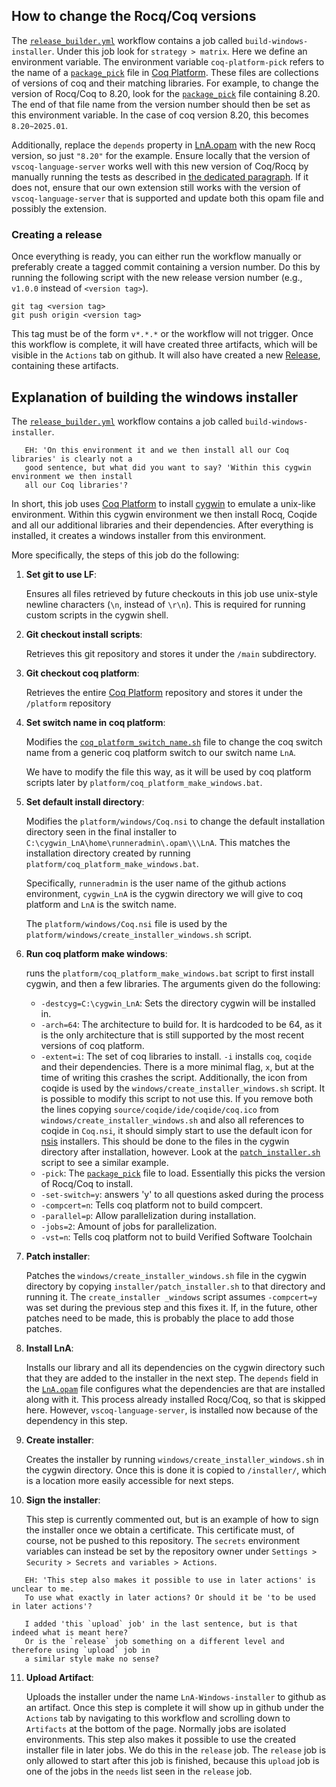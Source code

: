## How to change the Rocq/Coq versions

The [`release_builder.yml`] workflow contains a job called `build-windows-installer`. Under this job look for `strategy > matrix`. Here we define an environment variable. The environment variable `coq-platform-pick` refers to the name of a [`package_pick`] file in [Coq Platform]. These files are collections of versions of coq and their matching libraries. For example, to change the version of Rocq/Coq to 8.20, look for the [`package_pick`] file containing 8.20. The end of that file name from the version number should then be set as this environment variable. In the case of coq version 8.20, this becomes `8.20~2025.01`.

Additionally, replace the `depends` property in [LnA.opam](/library/LnA.opam) with the new Rocq version, so just `"8.20"` for the example. Ensure locally that the version of `vscoq-language-server` works well with this new version of Coq/Rocq by manually running the tests as described in [the dedicated paragraph](https://github.com/logic-and-applications/rocq-lna/tree/main/library#testing). If it does not, ensure that our own extension still works with the version of `vscoq-language-server` that is supported and update both this opam file and possibly the extension.

### Creating a release

Once everything is ready, you can either run the workflow manually or preferably create a tagged commit containing a version number. Do this by running the following script with the new release version number (e.g., `v1.0.0` instead of `<version tag>`).

```shell
git tag <version tag>
git push origin <version tag>
```

This tag must be of the form `v*.*.*` or the workflow will not trigger. Once this workflow is complete, it will have created three artifacts, which will be visible in the `Actions` tab on github. It will also have created a new [Release](https://github.com/logic-and-applications/rocq-lna/releases), containing these artifacts.

## Explanation of building the windows installer

The [`release_builder.yml`] workflow contains a job called `build-windows-installer`.

```
   EH: 'On this environment it and we then install all our Coq libraries' is clearly not a
   good sentence, but what did you want to say? 'Within this cygwin environment we then install
   all our Coq libraries'?
```

In short, this job uses [Coq Platform] to install [cygwin](https://cygwin.com/) to emulate a unix-like environment. Within this cygwin environment we then install Rocq, Coqide and all our additional libraries and their dependencies. After everything is installed, it creates a windows installer from this environment.

More specifically, the steps of this job do the following:

1. **Set git to use LF**:

   Ensures all files retrieved by future checkouts in this job use unix-style newline characters (`\n`, instead of `\r\n`). This is required for running custom scripts in the cygwin shell.

2. **Git checkout install scripts**:

   Retrieves this git repository and stores it under the `/main` subdirectory.

3. **Git checkout coq platform**:

   Retrieves the entire [Coq Platform] repository and stores it under the `/platform` repository

4. **Set switch name in coq platform**:

   Modifies the [`coq_platform_switch_name.sh`](https://github.com/coq/platform/blob/main/package_picks/coq_platform_switch_name.sh) file to change the coq switch name from a generic coq platform switch to our switch name `LnA`.

   We have to modify the file this way, as it will be used by coq platform scripts later by `platform/coq_platform_make_windows.bat`.

5. **Set default install directory**:

   Modifies the `platform/windows/Coq.nsi` to change the default installation directory seen in the final installer to `C:\cygwin_LnA\home\runneradmin\.opam\\\LnA`. This matches the installation directory created by running `platform/coq_platform_make_windows.bat`.

   Specifically, `runneradmin` is the user name of the github actions environment, `cygwin_LnA` is the cygwin directory we will give to coq platform and `LnA` is the switch name.

   The `platform/windows/Coq.nsi` file is used by the `platform/windows/create_installer_windows.sh` script.

6. **Run coq platform make windows**:

   runs the `platform/coq_platform_make_windows.bat` script to first install cygwin, and then a few libraries. The arguments given do the following:

   - `-destcyg=C:\cygwin_LnA`: Sets the directory cygwin will be installed in.
   - `-arch=64`: The architecture to build for. It is hardcoded to be 64, as it is the only architecture that is still supported by the most recent versions of coq platform.
   - `-extent=i`: The set of coq libraries to install. `-i` installs `coq`, `coqide` and their dependencies. There is a more minimal flag, `x`, but at the time of writing this crashes the script. Additionally, the icon from coqide is used by the `windows/create_installer_windows.sh` script. It is possible to modify this script to not use this. If you remove both the lines copying `source/coqide/ide/coqide/coq.ico` from `windows/create_installer_windows.sh` and also all references to coqide in `Coq.nsi`, it should simply start to use the default icon for [nsis] installers. This should be done to the files in the cygwin directory after installation, however. Look at the [`patch_installer.sh`] script to see a similar example.
   - `-pick`: The [`package_pick`] file to load. Essentially this picks the version of Rocq/Coq to install.
   - `-set-switch=y`: answers 'y' to all questions asked during the process
   - `-compcert=n`: Tells coq platform not to build compcert.
   - `-parallel=p`: Allow parallelization during installation.
   - `-jobs=2`: Amount of jobs for parallelization.
   - `-vst=n`: Tells coq platform not to build Verified Software Toolchain

7. **Patch installer**:

   Patches the `windows/create_installer_windows.sh` file in the cygwin directory by copying `installer/patch_installer.sh` to that directory and running it. The `create_installer _windows` script assumes `-compcert=y` was set during the previous step and this fixes it. If, in the future, other patches need to be made, this is probably the place to add those patches.

8. **Install LnA**:

   Installs our library and all its dependencies on the cygwin directory such that they are added to the installer in the next step. The `depends` field in the [`LnA.opam`](/library/LnA.opam) file configures what the dependencies are that are installed along with it. This process already installed Rocq/Coq, so that is skipped here. However, `vscoq-language-server`, is installed now because of the dependency in this step.

9. **Create installer**:

   Creates the installer by running `windows/create_installer_windows.sh` in the cygwin directory. Once this is done it is copied to `/installer/`, which is a location more easily accessible for next steps.

10. **Sign the installer**:

    This step is currently commented out, but is an example of how to sign the installer once we obtain a certificate. This certificate must, of course, not be pushed to this repository. The `secrets` environment variables can instead be set by the repository owner under `Settings > Security > Secrets and variables > Actions`.

```
   EH: 'This step also makes it possible to use in later actions' is unclear to me.
   To use what exactly in later actions? Or should it be 'to be used in later actions'?

   I added 'this `upload` job' in the last sentence, but is that indeed what is meant here?
   Or is the `release` job something on a different level and therefore using `upload` job in
   a similar style make no sense?
```

11. **Upload Artifact**:

    Uploads the installer under the name `LnA-Windows-installer` to github as an artifact. Once this step is complete it will show up in github under the `Actions` tab by navigating to this workflow and scrolling down to `Artifacts` at the bottom of the page. Normally jobs are isolated environments. This step also makes it possible to use the created installer file in later jobs. We do this in the `release` job. The `release` job is only allowed to start after this job is finished, because this `upload` job is one of the jobs in the `needs` list seen in the `release` job.

<!-- Links -->

[Coq Platform]: https://github.com/coq/platform
[nsis]: https://nsis.sourceforge.io/Main_Page
[`patch_installer.sh`]: /installer/patch_installer.sh
[`package_pick`]: https://github.com/coq/platform/tree/main/package_picks
[`release_builder.yml`]: /.github/workflows//release_builder.yml
